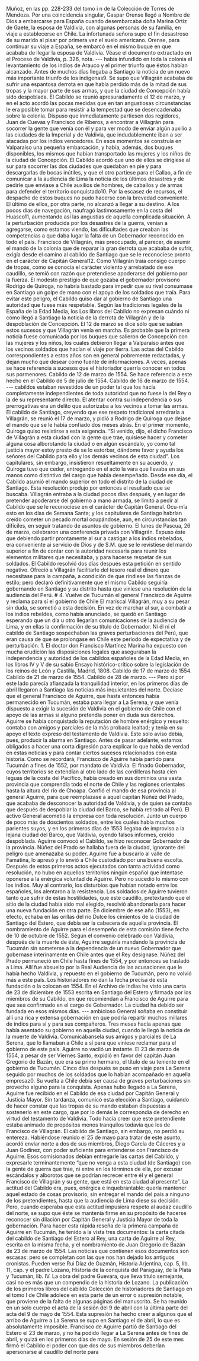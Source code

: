 Muñoz, en las pp. 228-233 del tomo i n de la Colección de Torres de Mendoza. Por una coincidencia singular, Gaspar Orense llegó a Nombre de Dios a embarcarse para España cuando desembarcaba doña Marina Ortiz de Gaete, la esposa de Valdivia, con algunas personas de su familia, en viaje a establecerse en Chile. La infortunada señora supo el fin desastroso de su marido al pisar por primera vez el suelo americano. Orense, para continuar su viaje a España, se embarcó en el mismo buque en que acababa de llegar la esposa de Valdivia. Véase el documento extractado en el Proceso de Valdivia, p. 326, nota. --- había infundido en toda la colonia el levantamiento de los indios de Arauco y el primer triunfo que éstos habían alcanzado. Antes de muchos días llegaba a Santiago la noticia de un nuevo más importante triunfo de los indígenas9. Se supo que Villagrán acababa de sufrir una espantosa derrota en que había perdido más de la mitad de sus tropas y la mayor parte de sus armas, y que la ciudad de Concepción había sido despoblada. El Cabildo se reunió apresuradamente el 12 de marzo, y en el acto acordó las pocas medidas que en tan angustiosas circunstancias le era posible tomar para resistir a la tempestad que se desencadenaba sobre la colonia. Dispuso que inmediatamente partiesen dos regidores, Juan de Cuevas y Francisco de Riberos, a encontrar a Villagrán para socorrer la gente que venía con él y para ver modo de enviar algún auxilio a las ciudades de la Imperial y de Valdivia, que indudablemente iban a ser atacadas por los indios vencedores. En esos momentos se construía en Valparaíso una pequeña embarcación, y había, además, dos buques disponibles, los mismos que habían transportado las mujeres y los niños de la ciudad de Concepción. El Cabildo acordó que uno de ellos se dirigiese al sur para socorrer las dos ciudades que quedaban en pie y para descargarlas de bocas inútiles, y que el otro partiese para el Callao, a fin de comunicar a la audiencia de Lima la noticia de los últimos desastres y de pedirle que enviase a Chile auxilios de hombres, de caballos y de armas para defender el territorio conquistado10. Por la escasez de recursos, el despacho de estos buques no pudo hacerse con la brevedad conveniente. El último de ellos, por otra parte, no alcanzó a llegar a su destino. A los pocos días de navegación, naufragó lastimosamente en la costa del Huasco11, aumentando así las angustias de aquella complicada situación. A la perturbación producida por los desastres de la guerra, venían a agregarse, como estamos viendo, las dificultades que creaban las competencias a que daba lugar la falta de un Gobernador reconocido en todo el país. Francisco de Villagrán, más preocupado, al parecer, de asumir el mando de la colonia que de reparar la gran derrota que acababa de sufrir, exigía desde el camino al cabildo de Santiago que se le reconociese pronto en el carácter de Capitán General12. Como Villagrán traía consigo cuerpo de tropas, como se conocía el carácter violento y arrebatado de ese caudillo, se temió con razón que pretendiese apoderarse del gobierno por la fuerza. El modesto prestigio de que gozaba el gobernador provisono Rodrigo de Quiroga, no habría bastado para impedir que su rival consumase en Santiago un golpe de mano con el apoyo de los soldados que traía. Para evitar este peligro, el Cabildo quiso dar al gobierno de Santiago una autoridad que fuese más respetable. Según las tradiciones legales de la España de la Edad Media, los Los libros del Cabildo no expresan cuándo ni cómo llegó a Santiago la noticia de la derrota de Villagrán y de la despoblación de Concepción. El 12 de marzo se dice sólo que se sabían estos sucesos y que Villagrán venía en marcha. Es probable que la primera noticia fuese comunicada por los buques que salieron de Concepción con las mujeres y los niños, los cuales debieron llegar a Valparaíso antes que los vecinos soldados que hacían el viaje por tierra. Las actas del Cabildo correspondientes a estos años son en general pobremente redactadas, y dejan mucho que desear como fuente de informaciones. A veces, apenas se hace referencia a sucesos que el historiador querría conocer en todos sus pormenores. Cabildo de 12 de marzo de 1554. Se hace referencia a este hecho en el Cabildo de 5 de julio de 1554. Cabildo de 16 de marzo de 1554. --- cabildos estaban revestidos de un poder tal que los hacía completamente independientes de toda autoridad que no fuese la del Rey o la de su representante directo. El atentar contra su independencia o sus prerrogativas era un delito que autorizaba a los vecinos a tomar las armas. El cabildo de Santiago, creyendo que ese respeto tradicional arredraría a Villagrán, se reunió el 17 de marzo, y pidió a Rodrigo de Quiroga que dejase el mando que se le había confiado dos meses atrás. En el primer momento, Quiroga quiso resistirse a esta exigencia. “Si venido, dijo, el dicho Francisco de Villagrán a esta ciudad con la gente que trae, quisiese hacer y cometer alguna cosa alborotando la ciudad o en algún escándalo, yo como tal justicia mayor estoy presto de se lo estorbar, dándome favor y ayuda los señores del Cabildo para ello y los demás vecinos de esta ciudad”. Los capitulares, sin embargo, insistieron resueltamente en su acuerdo, y Quiroga tuvo que ceder, entregando en el acto la vara que llevaba en sus manos como distintivo del cargo que había desempeñado. Desde ese día, el Cabildo asumió el mando superior en todo el distrito de la ciudad de Santiago. Esta resolución produjo por entonces el resultado que se buscaba. Villagrán entraba a la ciudad pocos días después, y en lugar de pretender apoderarse del gobierno a mano armada, se limitó a pedir al Cabildo que se le reconociese en el carácter de Capitán General. Ocu-m’a esto en los días de Semana Santa; y los capitulares de Santiago habrían creído cometer un pecado mortal ocupándose, aun, en circunstancias tan difíciles, en seguir tratando de asuntos de gobierno. El lunes de Pascua, 26 de marzo, celebraron una conferencia privada con Villagrán. Expuso éste que debiendo partir prontamente al sur a castigar a los indios rebelados, era conveniente ai servicio de Dios y de S.M. que se le revistiese del mando superior a fin de contar con la autoridad necesaria para reunir los elementos militares que necesitaba, y para hacerse respetar de sus soldados. El Cabildo resolvió dos días después esta petición en sentido negativo. Ofreció a Villagrán facilitarle del tesoro real el dinero que necesitase para la campaña, a condición de que rindiese las fianzas de estilo; pero declaró definitivamente que el mismo Cabildo seguiría gobernando en Santiago y su distrito hasta que viniese una resolución de la audiencia del Perú. # 4. Vuelve de Tucumán el general Francisco de Aguirre y reclama para sí el gobierno de Chile El mariscal Villagrán, muy a su pesar sin duda, se sometió a esta decisión. En vez de marchar al sur, a combatir a los indios rebeldes, como había anunciado, se quedó en Santiago esperando que un día u otro llegarían comunicaciones de la audiencia de Lima, y en ellas la confirmación de su título de Gobernador. Ni él ni el cabildo de Santiago sospechaban las graves perturbaciones del Perú, que eran causa de que se prolongase en Chile este período de expectativa y de perturbación. 1. El doctor don Francisco Martínez Marina ha expuesto con mucha erudición las disposiciones legales que aseguraban la independencia y autoridad de los cabildos españoles de la Edad Media, en los libros IV y V de su sabio Ensayo histórico-crítico sobre la legislación de los reinos de León y Castilla, Madrid, 1808. Cabildo de 17 de marzo de 1554. Cabildo de 21 de marzo de 1554. Cabildo de 28 de marzo. --- Pero si por este lado parecía afianzada la tranquilidad interior, en los primeros días de abril llegaron a Santiago las noticias más inquietantes del norte. Decíase que el general Francisco de Aguirre, que hasta entonces había permanecido en Tucumán, estaba para llegar a La Serena, y que venía dispuesto a exigir la sucesión de Valdivia en el gobierno de Chile con el apoyo de las armas si alguno pretendía poner en duda sus derechos. Aguirre se había conquistado la reputación de hombre enérgico y resuelto: contaba con amigos y parciales de la más probada lealtad; y tenía en su apoyo el texto expreso del testamento de Valdivia. Este solo aviso debía, pues, producir la alarma en Santiago. Antes de pasar adelante, estamos obligados a hacer una corta digresión para explicar lo que había de verdad en estas noticias y para contar ciertos sucesos relacionados con esta historia. Como se recordará, Francisco de Aguirre había partido para Tucumán a fines de 1552, por mandato de Valdivia. El finado Gobernador, cuyos territorios se extendían al otro lado de las cordilleras hasta cien leguas de la costa del Pacífico, había creado en sus dominios una vasta provincia que comprendía todo el norte de Chile y las regiones orientales hasta la altura del río de Choapa. Confió el mando de esa provincia al general Aguirre, para que reemplazase a aquel capitán Núñez del Prado, que acababa de desconocer la autoridad de Valdivia, y de quien se contaba que después de despoblar la ciudad del Barco, se había retirado al Perú. El activo General acometió la empresa con toda resolución. Juntó un cuerpo de poco más de doscientos soldados, entre los cuales había muchos parientes suyos, y en los primeros días de 1553 llegaba de improviso a la lejana ciudad del Barco, que Valdivia, oyendo falsos informes, creído despoblada. Aguirre convocó el Cabildo, se hizo reconocer Gobernador de la provincia. Núñez del Prado se hallaba fuera de la ciudad, ignorante del peligro que amenazaba su poder. Aguirre fue a buscarlo al valle de Famatina, lo apresó y lo envió a Chile custodiado por una buena escolta. Después de estos primeros actos ejecutados con tanta actividad como resolución, no hubo en aquellos territorios ningún español que intentase oponerse a la enérgica voluntad de Aguirre. Pero no sucedió lo mismo con los indios. Muy al contrario, los disturbios que habían notado entre los españoles, los alentaron a la resistencia. Los soldados de Aguirre tuvieron tanto que sufrir de estas hostilidades, que este caudillo, pretextando que el sitio de la ciudad había sido mal elegido, resolvió abandonarla para hacer una nueva fundación en otra parte. En diciembre de ese año (1553), en efecto, echaba en las orillas del río Dulce los cimientos de la ciudad de Santiago del Estero, que debía ser la cabecera de aquella provincia. El nombramiento de Aguirre para el desempeño de esta comisión tiene fecha de 10 de octubre de 1552. Según el convenio celebrado con Valdivia, después de la muerte de éste, Aguirre seguiría mandando la provincia de Tucumán sin someterse a la dependencia de un nuevo Gobernador que gobernase interinamente en Chile antes que el Rey designase. Núñez del Prado permaneció en Chile hasta fines de 1554, y por entonces se trasladó a Lima. Allí fue absuelto por la Real Audiencia de las acusaciones que le había hecho Valdivia, y repuesto en el gobierno de Tucumán, pero no volvió más a este país. Los historiadores no dan la fecha precisa de esta fundación o la colocan en 1554. En el Archivo de Indias he visto una carta de 23 de diciembre de 1553 escrita en Santiago del Estero y firmada por los miembros de su Cabildo, en que recomiendan a Francisco de Aguirre para que sea confirmado en el cargo de Gobernador. La ciudad ha debido ser fundada en esos mismos días. --- ambicioso General soñaba en constituir allí una rica y extensa gobernación en que podría repartir muchos millares de indios para sí y para sus compañeros. Tres meses hacía apenas que había asentado su gobierno en aquella ciudad, cuando le llegó la noticia de la muerte de Valdivia. Comunicábansela sus amigos y parciales de La Serena, que lo llamaban a Chile a sí para que viniese reclamar para el gobierno de este país. Aguirre no vaciló un instante. El 23 de marzo de 1554, a pesar de ser Viernes Santo, expidió en favor del capitán Juan Gregorio de Bazán, que era su primo hermano, el título de su teniente en el gobierno de Tucumán. Cinco días después se puso en viaje para La Serena seguido por muchos de los soldados que lo habían acompañado en aquella empresaz0. Su vuelta a Chile debía ser causa de graves perturbaciones sin provecho alguno para la conquista. Apenas hubo llegado a La Serena, Aguirre fue recibido en el Cabildo de esa ciudad por Capitán General y Justicia Mayor. Sin tardanza, comunicó esta elección a Santiago, cuidando de hacer constar que las tropas de su mando estaban dispuestas a sostenerlo en este cargo, que por lo demás le correspondía de derecho en virtud del testamento de Valdivia. Todo hacía creer que este pretendiente estaba animado de propósitos menos tranquilos todavía que los de Francisco de Villagrán. El cabildo de Santiago, sin embargo, no perdió su entereza. Habiéndose reunido el 25 de mayo para tratar de este asunto, acordó enviar norte a dos de sus miembros, Diego García de Cáceres y a Juan Godínez, con poder suficiente para entenderse con Francisco de Aguirre. Esos comisionados debían entregarle las cartas del Cabildo, y expresarle terminantemente “que no venga a esta ciudad (de Santiago) con la gente de guerra que trae, ni entre en los términos de ella, por excusar escándalos y alborotos que se podrían recrecer entre él y el general Francisco de Villagrán y su gente, que está en esta ciudad al presente”. La actitud del Cabildo era, pues, enérgica e inquebrantable: quería mantener aquel estado de cosas provisorio, sin entregar el mando del país a ninguno de los pretendientes, hasta que la audiencia de Lima diese su decisión. Pero, cuando esperaba que esta actitud impusiera respeto al audaz caudillo del norte, se supo que éste se mantenía firme en su propósito de hacerse reconocer sin dilación por Capitán General y Justicia Mayor de toda la gobernación. Para hacer esta rápida reseña de la primera campaña de Aguirre en Tucumán, he tenido a la vista tres documentos: la carta citada del cabildo de Santiago del Estero al Rey, una carta de Aguirre al Rey, escrita en la misma fecha, y el nombramiento de Juan Gregorio de Bazán de 23 de marzo de 1554. Las noticias que contienen esos documentos son escasas: pero se completan con las que nos han dejado los antiguos cronistas. Pueden verse Rui Díaz de Guzmán, Historia Arjentina, cap. 5, lib. 11, cap. y el padre Lozano, Historia de la conquista del Paraguay, de la Plata y Tucumán, lib. IV. La obra del padre Guevara, que lleva título semejante, casi no es más que un compendio de la historia de Lozano. La publicación de los primeros libros del cabildo Colección de historiadores de Santiago en el tomo I de Chile adolece en esta parte de un error o supresión notable, que proviene de la falta de algunas páginas del manuscrito. Se ha reunido en un solo cuerpo el acta de la sesión del 9 de abril con la última parte del acta del 9 de mayo de 1554. Esta supresión ha hecho creer a algunos que el arribo de Aguirre a La Serena se supo en Santiago el de abril, lo que es absolutamente imposible. Francisco de Aguirre partió de Santiago del Estero el 23 de marzo, y no ha podido llegar a La Serena antes de fines de abril, y quizá en los primeros días de mayo. En sesión de 25 de este mes firmó el Cabildo el poder con que dos de sus miembros deberían apersonarse al caudillo del norte para